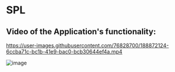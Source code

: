 # SPL

## Video of the Application's functionality:


https://user-images.githubusercontent.com/76828700/188872124-6ccba71c-bc1b-41e9-bac0-bcb30644ef4a.mp4

![image](https://user-images.githubusercontent.com/76828700/188872519-2fa43e98-d7db-4cf2-8073-1c6e5bfb4acc.png)
